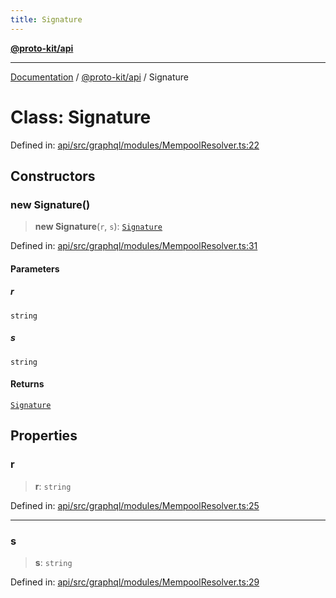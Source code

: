 ```yaml
---
title: Signature
---
```


[**@proto-kit/api**](../README.md)

***

[Documentation](../../../README.md) / [@proto-kit/api](../README.md) / Signature

# Class: Signature

Defined in: [api/src/graphql/modules/MempoolResolver.ts:22](https://github.com/proto-kit/framework/blob/b953c754e500c62f01fbbd6d09adfb2f5577269d/packages/api/src/graphql/modules/MempoolResolver.ts#L22)

## Constructors

### new Signature()

> **new Signature**(`r`, `s`): [`Signature`](Signature.md)

Defined in: [api/src/graphql/modules/MempoolResolver.ts:31](https://github.com/proto-kit/framework/blob/b953c754e500c62f01fbbd6d09adfb2f5577269d/packages/api/src/graphql/modules/MempoolResolver.ts#L31)

#### Parameters

##### r

`string`

##### s

`string`

#### Returns

[`Signature`](Signature.md)

## Properties

### r

> **r**: `string`

Defined in: [api/src/graphql/modules/MempoolResolver.ts:25](https://github.com/proto-kit/framework/blob/b953c754e500c62f01fbbd6d09adfb2f5577269d/packages/api/src/graphql/modules/MempoolResolver.ts#L25)

***

### s

> **s**: `string`

Defined in: [api/src/graphql/modules/MempoolResolver.ts:29](https://github.com/proto-kit/framework/blob/b953c754e500c62f01fbbd6d09adfb2f5577269d/packages/api/src/graphql/modules/MempoolResolver.ts#L29)

